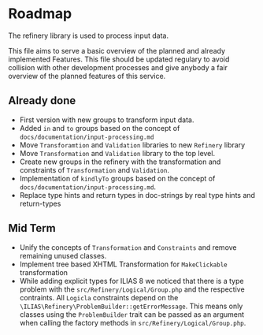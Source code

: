 # Roadmap

The refinery library is used to process input data.

This file aims to serve a basic overview of the planned and
already implemented Features.
This file should be updated regulary to avoid collision with
other development processes and give anybody a fair overview
of the planned features of this service.

## Already done

* First version with new groups to transform input data.
* Added `in` and `to` groups based on the concept of
  `docs/documentation/input-processing.md`
* Move `Transforamtion` and `Validation` libraries to new `Refinery` library
* Move `Transformation` and `Validation` library to the top level.
* Create new groups in the refinery with the transformation and constraints
  of `Transformation` and `Validation`.
* Implementation of `kindlyTo` groups based on the concept of
  `docs/documentation/input-processing.md`.
* Replace type hints and return types in doc-strings by real type hints and
  return-types

## Mid Term

* Unify the concepts of `Transformation` and `Constraints` and remove remaining
  unused classes.
* Implement tree based XHTML Transformation for `MakeClickable` transformation
* While adding explicit types for ILIAS 8 we noticed that there is a type problem with
  the `src/Refinery/Logical/Group.php` and the respective contraints. All `Logicla` constraints depend on the
  `\ILIAS\Refinery\ProblemBuilder::getErrorMessage`. This means only classes using the `ProblemBuilder` trait
  can be passed as an argument when calling the factory methods in `src/Refinery/Logical/Group.php`.
